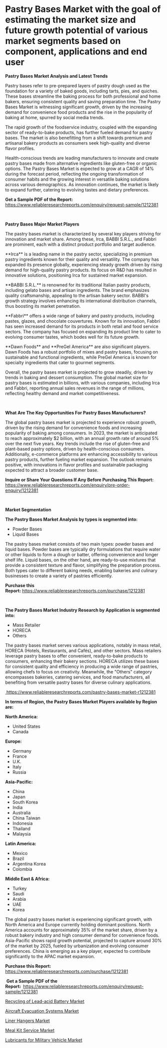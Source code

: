 <p><h1>Pastry Bases Market with the goal of estimating the market size and future growth potential of various market segments based on component, applications and end user</h1></p><p><strong>Pastry Bases Market Analysis and Latest Trends</strong></p>
<p><p>Pastry bases refer to pre-prepared layers of pastry dough used as the foundation for a variety of baked goods, including tarts, pies, and quiches. These bases streamline the baking process for both professional and home bakers, ensuring consistent quality and saving preparation time. The Pastry Bases Market is witnessing significant growth, driven by the increasing demand for convenience food products and the rise in the popularity of baking at home, spurred by social media trends.</p><p>The rapid growth of the foodservice industry, coupled with the expanding sector of ready-to-bake products, has further fueled demand for pastry bases. The market is also benefitting from a shift towards premium and artisanal bakery products as consumers seek high-quality and diverse flavor profiles. </p><p>Health-conscious trends are leading manufacturers to innovate and create pastry bases made from alternative ingredients like gluten-free or organic options. The Pastry Bases Market is expected to grow at a CAGR of 14% during the forecast period, reflecting the ongoing transformation of consumer habits and the growing interest in versatile baking solutions across various demographics. As innovation continues, the market is likely to expand further, catering to evolving tastes and dietary preferences.</p></p>
<p><strong>Get a Sample PDF of the Report:&nbsp;</strong> <a href="https://www.reliableresearchreports.com/enquiry/request-sample/1212381?utm_campaign=11&utm_medium=2&utm_source=Github&utm_content=ia&utm_term=17122024&utm_id=pastry-bases">https://www.reliableresearchreports.com/enquiry/request-sample/1212381</a></p>
<p>&nbsp;</p>
<p><strong>Pastry Bases Major Market Players</strong></p>
<p><p>The pastry bases market is characterized by several key players striving for innovation and market share. Among these, Irca, BABBI S.R.L., and Fabbri are prominent, each with a distinct product portfolio and target audience.</p><p>**Irca** is a leading name in the pastry sector, specializing in premium pastry ingredients known for their quality and versatility. The company has expanded its presence globally, experiencing steady growth driven by rising demand for high-quality pastry products. Its focus on R&D has resulted in innovative solutions, positioning Irca for sustained market expansion.</p><p>**BABBI S.R.L.** is renowned for its traditional Italian pastry products, including gelato bases and artisan ingredients. The brand emphasizes quality craftsmanship, appealing to the artisan bakery sector. BABBI's growth strategy involves enhancing its international distribution channels, thus boosting its market penetration.</p><p>**Fabbri** offers a wide range of bakery and pastry products, including pastes, glazes, and chocolate couvertures. Known for its innovation, Fabbri has seen increased demand for its products in both retail and food service sectors. The company has focused on expanding its product line to cater to evolving consumer tastes, which bodes well for its future growth.</p><p>**Dawn Foods** and **PreGel America** are also significant players. Dawn Foods has a robust portfolio of mixes and pastry bases, focusing on sustainable and functional ingredients, while PreGel America is known for specialty ingredients that cater to gourmet segments.</p><p>Overall, the pastry bases market is projected to grow steadily, driven by trends in baking and dessert consumption. The global market size for pastry bases is estimated in billions, with various companies, including Irca and Fabbri, reporting annual sales revenues in the range of millions, reflecting healthy demand and market competitiveness.</p></p>
<p>&nbsp;</p>
<p><strong>What Are The Key Opportunities For Pastry Bases Manufacturers?</strong></p>
<p><p>The global pastry bases market is projected to experience robust growth, driven by the rising demand for convenience foods and increasing popularity of baking among consumers. In 2023, the market is anticipated to reach approximately $2 billion, with an annual growth rate of around 5% over the next five years. Key trends include the rise of gluten-free and plant-based pastry options, driven by health-conscious consumers. Additionally, e-commerce platforms are enhancing accessibility to various pastry products, further fueling market expansion. The outlook remains positive, with innovations in flavor profiles and sustainable packaging expected to attract a broader customer base.</p></p>
<p><strong>Inquire or Share Your Questions If Any Before Purchasing This Report:</strong> <a href="https://www.reliableresearchreports.com/enquiry/pre-order-enquiry/1212381?utm_campaign=11&utm_medium=2&utm_source=Github&utm_content=ia&utm_term=17122024&utm_id=pastry-bases">https://www.reliableresearchreports.com/enquiry/pre-order-enquiry/1212381</a></p>
<p>&nbsp;</p>
<p><strong>Market Segmentation</strong></p>
<p><strong>The Pastry Bases Market Analysis by types is segmented into:</strong></p>
<p><ul><li>Powder Bases</li><li>Liquid Bases</li></ul></p>
<p><p>The pastry bases market consists of two main types: powder bases and liquid bases. Powder bases are typically dry formulations that require water or other liquids to form a dough or batter, offering convenience and longer shelf life. Liquid bases, on the other hand, are ready-to-use mixtures that provide a consistent texture and flavor, simplifying the preparation process. Both types cater to different baking needs, enabling bakeries and culinary businesses to create a variety of pastries efficiently.</p></p>
<p><strong>Purchase this Report:&nbsp;</strong><a href="https://www.reliableresearchreports.com/purchase/1212381?utm_campaign=11&utm_medium=2&utm_source=Github&utm_content=ia&utm_term=17122024&utm_id=pastry-bases">https://www.reliableresearchreports.com/purchase/1212381</a></p>
<p>&nbsp;</p>
<p><strong>The Pastry Bases Market Industry Research by Application is segmented into:</strong></p>
<p><ul><li>Mass Retailer</li><li>HORECA</li><li>Others</li></ul></p>
<p><p>The pastry bases market serves various applications, notably in mass retail, HORECA (Hotels, Restaurants, and Cafés), and other sectors. Mass retailers leverage pastry bases to offer convenient, ready-to-bake products to consumers, enhancing their bakery sections. HORECA utilizes these bases for consistent quality and efficiency in producing a wide range of pastries, allowing chefs to focus on creativity. Meanwhile, the "Others" category encompasses bakeries, catering services, and food manufacturers, all benefiting from versatile pastry bases for diverse culinary applications.</p></p>
<p><a href="https://www.reliableresearchreports.com/pastry-bases-market-r1212381?utm_campaign=11&utm_medium=2&utm_source=Github&utm_content=ia&utm_term=17122024&utm_id=pastry-bases">&nbsp;https://www.reliableresearchreports.com/pastry-bases-market-r1212381</a></p>
<p><strong>In terms of Region, the Pastry Bases Market Players available by Region are:</strong></p>
<p>
    <p> <strong> North America: </strong>
        <ul>
            <li>United States</li>
            <li>Canada</li>
        </ul>
        </p> 
    <p> <strong> Europe: </strong>
        <ul>
            <li>Germany</li>
            <li>France</li>
            <li>U.K.</li>
            <li>Italy</li>
            <li>Russia</li>
        </ul>
        </p> 
    <p> <strong> Asia-Pacific: </strong>
        <ul>
            <li>China</li>
            <li>Japan</li>
            <li>South Korea</li>
            <li>India</li>
            <li>Australia</li>
            <li>China Taiwan</li>
            <li>Indonesia</li>
            <li>Thailand</li>
            <li>Malaysia</li>
        </ul>
        </p> 
    <p> <strong> Latin America: </strong>
        <ul>
            <li>Mexico</li>
            <li>Brazil</li>
            <li>Argentina Korea</li>
            <li>Colombia</li>
        </ul>
        </p> 
    <p> <strong> Middle East & Africa: </strong>
        <ul>
            <li>Turkey</li>
            <li>Saudi</li>
            <li>Arabia</li>
            <li>UAE</li>
            <li>Korea</li>
        </ul>
    </p>
    </p>
<p><p>The global pastry bases market is experiencing significant growth, with North America and Europe currently holding dominant positions. North America accounts for approximately 35% of the market share, driven by a robust bakery industry and high consumer demand for convenience foods. Asia-Pacific shows rapid growth potential, projected to capture around 30% of the market by 2025, fueled by urbanization and evolving consumer preferences. China is emerging as a key player, expected to contribute significantly to the APAC market expansion.</p></p>
<p><strong>Purchase this Report: </strong><a href="https://www.reliableresearchreports.com/purchase/1212381?utm_campaign=11&utm_medium=2&utm_source=Github&utm_content=ia&utm_term=17122024&utm_id=pastry-bases">https://www.reliableresearchreports.com/purchase/1212381</a></p>
<p>&nbsp;<strong>Get a Sample PDF of the Report:&nbsp;&nbsp;</strong><a href="https://www.reliableresearchreports.com/enquiry/request-sample/1212381?utm_campaign=11&utm_medium=2&utm_source=Github&utm_content=ia&utm_term=17122024&utm_id=pastry-bases">https://www.reliableresearchreports.com/enquiry/request-sample/1212381</a></p>
<p><strong></strong></p>
<p><p><a href="https://github.com/ChiragRp1/Market-Research-Report-List-6/blob/main/recycling-of-lead-acid-battery-market.md?utm_campaign=11&utm_medium=2&utm_source=Github&utm_content=ia&utm_term=17122024&utm_id=pastry-bases">Recycling of Lead-acid Battery Market</a></p><p><a href="https://www.linkedin.com/pulse/complete-analysis-aircraft-evacuation-systems-market-size-w195e?utm_campaign=11&utm_medium=2&utm_source=Github&utm_content=ia&utm_term=17122024&utm_id=pastry-bases">Aircraft Evacuation Systems Market</a></p><p><a href="https://www.linkedin.com/pulse/thorough-analysis-liner-hangers-market-itsindustrys-growth-3cd4f?utm_campaign=11&utm_medium=2&utm_source=Github&utm_content=ia&utm_term=17122024&utm_id=pastry-bases">Liner Hangers Market</a></p><p><a href="https://www.linkedin.com/pulse/revenue-projections-meal-kit-service-market-138-cagr-from-jemfe?utm_campaign=11&utm_medium=2&utm_source=Github&utm_content=ia&utm_term=17122024&utm_id=pastry-bases">Meal Kit Service Market</a></p><p><a href="https://github.com/gukenneth26571/Market-Research-Report-List-1/blob/main/lubricants-for-military-vehicle-market.md?utm_campaign=11&utm_medium=2&utm_source=Github&utm_content=ia&utm_term=17122024&utm_id=pastry-bases">Lubricants for Military Vehicle Market</a></p></p>